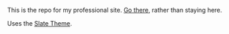 This is the repo for my professional site.  [Go there](https://pixley.github.io), rather than staying here.

Uses the [Slate Theme](https://github.com/pages-themes/slate).
